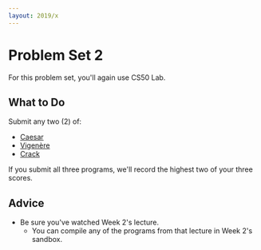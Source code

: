 ```yaml
---
layout: 2019/x
---
```


# Problem Set 2

For this problem set, you'll again use CS50 Lab.

## What to Do

Submit any two (2) of:

* [Caesar](https://lab.cs50.io/cs50/labs/2019/x/caesar/)
* [Vigenère](https://lab.cs50.io/cs50/labs/2019/x/vigenere/)
* [Crack](https://lab.cs50.io/cs50/labs/2019/x/crack/)

If you submit all three programs, we'll record the highest two of your three scores.

## Advice 

* Be sure you've watched Week 2's lecture.
  * You can compile any of the programs from that lecture in Week 2's sandbox.
